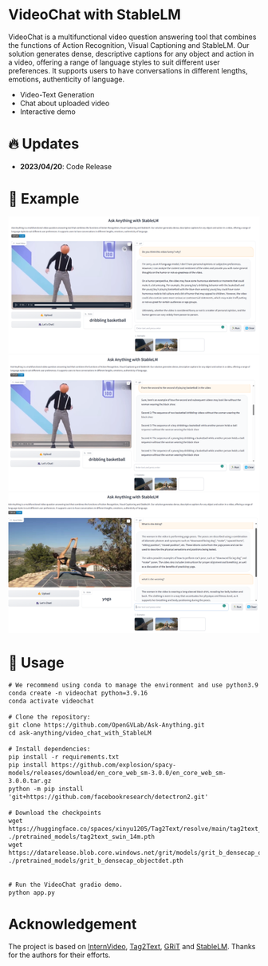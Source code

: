 # VideoChat with StableLM

VideoChat is a multifunctional video question answering tool that combines the functions of Action Recognition, Visual Captioning and StableLM. Our solution generates dense, descriptive captions for any object and action in a video, offering a range of language styles to suit different user preferences. It supports users to have conversations in different lengths, emotions, authenticity of language.

- Video-Text Generation
- Chat about uploaded video
- Interactive demo

# :fire: Updates

- **2023/04/20**: Code Release

# :speech_balloon: Example

![images](asset/dancing_stableLM.png)
![images](asset/dancing_stableLM1.png)
![images](asset/yoga_stablelm.png)

# :running: Usage

```shell
# We recommend using conda to manage the environment and use python3.9
conda create -n videochat python=3.9.16
conda activate videochat

# Clone the repository:
git clone https://github.com/OpenGVLab/Ask-Anything.git
cd ask-anything/video_chat_with_StableLM

# Install dependencies:
pip install -r requirements.txt
pip install https://github.com/explosion/spacy-models/releases/download/en_core_web_sm-3.0.0/en_core_web_sm-3.0.0.tar.gz
python -m pip install 'git+https://github.com/facebookresearch/detectron2.git'

# Download the checkpoints
wget https://huggingface.co/spaces/xinyu1205/Tag2Text/resolve/main/tag2text_swin_14m.pth ./pretrained_models/tag2text_swin_14m.pth
wget https://datarelease.blob.core.windows.net/grit/models/grit_b_densecap_objectdet.pth ./pretrained_models/grit_b_densecap_objectdet.pth


# Run the VideoChat gradio demo.
python app.py

```

# Acknowledgement

The project is based on [InternVideo](https://github.com/OpenGVLab/InternVideo), [Tag2Text](https://github.com/xinyu1205/Tag2Text), [GRiT](https://github.com/JialianW/GRiT) and [StableLM](https://github.com/Stability-AI/StableLM). Thanks for the authors for their efforts.